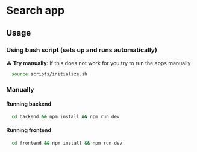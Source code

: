 # Search app

## Usage

### Using bash script (sets up and runs automatically)


:warning: **Try manually**: If this does not work for you try to run the apps manually


```bash
  source scripts/initialize.sh
```



### Manually


#### Running backend
```bash
  cd backend && npm install && npm run dev
```


#### Running frontend
```bash
  cd frontend && npm install && npm run dev
```
